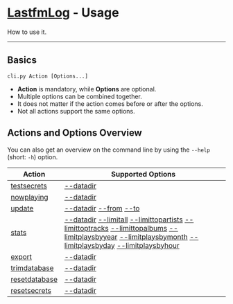 # [LastfmLog](../README.md) - Usage

How to use it.


---


## Basics

```text
cli.py Action [Options...]
```

- **Action** is mandatory, while **Options** are optional.
- Multiple options can be combined together.
- It does not matter if the action comes before or after the options.
- Not all actions support the same options.




## Actions and Options Overview

You can also get an overview on the command line by using the `--help` (short: `-h`) option.

| Action  | Supported Options  |
|---------|--------------------|
| [testsecrets](./Action-testsecrets.md) | [--datadir](./Option-datadir.md) |
| [nowplaying](./Action-nowplaying.md) | [--datadir](./Option-datadir.md) |
| [update](./Action-update.md) | [--datadir](./Option-datadir.md) [--from](./Option-from.md) [--to](./Option-to.md) |
| [stats](./Action-stats.md) | [--datadir](./Option-datadir.md) [--limitall](./Option-limitall.md) [--limittopartists](./Option-limittopartists.md) [--limittoptracks](./Option-limittoptracks.md) [--limittopalbums](./Option-limittopalbums.md) [--limitplaysbyyear](./Option-limitplaysbyyear.md) [--limitplaysbymonth](./Option-limitplaysbymonth.md) [--limitplaysbyday](./Option-limitplaysbyday.md) [--limitplaysbyhour](./Option-limitplaysbyhour.md) |
| [export](./Action-export.md) | [--datadir](./Option-datadir.md) |
| [trimdatabase](./Action-trimdatabase.md) | [--datadir](./Option-datadir.md) |
| [resetdatabase](./Action-resetdatabase.md) | [--datadir](./Option-datadir.md) |
| [resetsecrets](./Action-resetsecrets.md) | [--datadir](./Option-datadir.md) |
